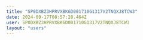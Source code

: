 ```yaml
---
title: "SP0DXBZ3HPRVXBK6D001710G1317V2TNQXJ8TCW3"
date: 2024-09-17T08:57:28.464Z
user: SP0DXBZ3HPRVXBK6D001710G1317V2TNQXJ8TCW3
layout: "users"
---
```

    
